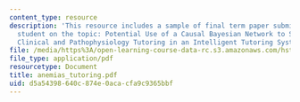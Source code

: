 ```yaml
---
content_type: resource
description: 'This resource includes a sample of final term paper submitted by the
  student on the topic: Potential Use of a Causal Bayesian Network to Support Both
  Clinical and Pathophysiology Tutoring in an Intelligent Tutoring System for Anemias.'
file: /media/https%3A/open-learning-course-data-rc.s3.amazonaws.com/hst-947-medical-artificial-intelligence-spring-2005/d5a54398640c874e0acacfa9c9365bbf_anemias_tutoring.pdf
file_type: application/pdf
resourcetype: Document
title: anemias_tutoring.pdf
uid: d5a54398-640c-874e-0aca-cfa9c9365bbf
---
```

